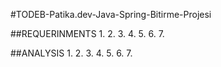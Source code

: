 #TODEB-Patika.dev-Java-Spring-Bitirme-Projesi

##REQUERINMENTS
1.
2.
3.
4.
5.
6.
7.


##ANALYSIS
1.
2.
3.
4.
5.
6.
7.
